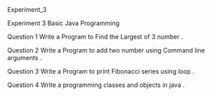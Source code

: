 <!DOCTYPE html>
<html lang="en">
<head>
</head>
<body>
    <h>Experiment_3</h>
    <p>Experiment 3 Basic Java Programming </p>
    <p>Question 1 Write a Program to Find the Largest of 3 number . </p>
    <p>Question 2 Write a Program to add two number using Command line arguments . </p>
    <p>Question 3 Write a Program to print Fibonacci series using loop .</p>
    <p>Question 4 Write a programming classes and objects in java . </p>
</body>
</html>
